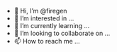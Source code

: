 - 👋 Hi, I’m @firegen
- 👀 I’m interested in ...
- 🌱 I’m currently learning ...
- 💞️ I’m looking to collaborate on ...
- 📫 How to reach me ...

<!---
firegen/firegen is a ✨ special ✨ repository because its `README.md` (this file) appears on your GitHub profile.
You can click the Preview link to take a look at your changes.
--->
